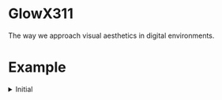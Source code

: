 # GlowX311
The way we approach visual aesthetics in digital environments.

# Example
<details> <summary>Initial</summary> <pre><code lang="lua">
  local GlowX311 = loadstring(game:HttpGet("https://github.com/Storm99999/GlowX311/blob/main/src/GlowX311.lua?raw=true"))()
  for i, player_instance in next, game.Players:GetPlayers() do
    GlowX311:CreatePointer(player_instance, {
      ['Highlight'] = true,
      ['HighlightColor'] = Color3.fromRGB(168, 106, 255),
      ['Gradient_Instance'] = nil,
      ['Glow_Color'] = Color3.fromRGB(168, 106, 255)
    })
  end
</code></pre> </details>
